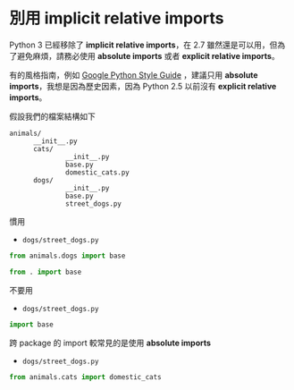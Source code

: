 # 別用 implicit relative imports

Python 3 已經移除了 **implicit relative imports**，在 2.7 雖然還是可以用，但為了避免麻煩，請務必使用 **absolute imports** 或者 **explicit relative imports**。

有的風格指南，例如 [Google Python Style Guide](https://github.com/google/styleguide/blob/gh-pages/pyguide.md#22-imports) ，建議只用 **absolute imports**，我想是因為歷史因素，因為 Python 2.5 以前沒有 **explicit relative imports**。

假設我們的檔案結構如下

```
animals/
      __init__.py
      cats/
              __init__.py
              base.py
              domestic_cats.py
      dogs/
              __init__.py
              base.py
              street_dogs.py
```

慣用

- `dogs/street_dogs.py`

```python
from animals.dogs import base
```

```python
from . import base
```

不要用

- `dogs/street_dogs.py`

```python
import base
```

跨 package 的 import 較常見的是使用 **absolute imports**

- `dogs/street_dogs.py`

```python
from animals.cats import domestic_cats
```
